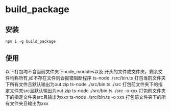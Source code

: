 # build_package

## 安装
    npm i -g build_package

## 使用
以下打包均不含当前文件夹下node_modules以及.开头的文件或文件夹，剩余文件均称所有,如不存在文件则会报错阻断程序
ts-node ./src/bin.ts 打包当前文件夹下所有文件且默认输出为out.zip
ts-node ./src/bin.ts ./src 打包前文件夹下的指定文件夹src且默认输出为out.zip
ts-node ./src/bin.ts ./src -o xxx 打包前文件夹下的指定文件夹src且输出为xxx
ts-node ./src/bin.ts -o xxx 打包前文件夹下的所有文件夹且输出为xxx